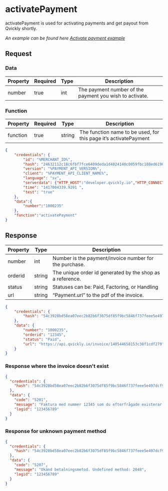 # activatePayment

<include from="Snippets-PaymentAPI.md" element-id="snippet-header"></include>

activatePayment is used for activating payments and get payout from Qvickly shortly.

*An example can be found here [Activate payment example](Activate-payment.md)*

## Request

### Data
| Property | Required | Type | Description                                             |
|----------|----------|------|---------------------------------------------------------|
| number   | true     | int  | The payment number of the payment you wish to activate. |

### Function
| Property | Required  | Type   | Description                                                       |
|----------|-----------|--------|-------------------------------------------------------------------|
| function | true      | string | 	The function name to be used, for this page it’s activatePayment |

```json
{
    "credentials": {
        "id": "%MERCHANT_ID%",
        "hash": "24632112c18c6fbf7fce6409deda1d4824140c0059fbc108ed6190934c47709caffcb8f8c47fd770ab53e4637e5dac1b8679faa30a248353775dbf336a67d202",
        "version": "%PAYMENT_API_VERSION%",
        "client": "%PAYMENT_API_CLIENT_NAME%",
        "language": "sv",
        "serverdata": {"HTTP_HOST":"developer.qvickly.io","HTTP_CONNECTION":"keep-alive","HTTP_CACHE_CONTROL":"max-age=0","HTTP_ACCEPT":"text\/html,application\/xhtml+xml,application\/xml;q=0.9,image\/webp,*\/*;q=0.8","HTTP_USER_AGENT":"Mozilla\/5.0 (Macintosh; Intel Mac OS X 10_10_1) AppleWebKit\/537.36 (KHTML, like Gecko) Chrome\/39.0.2171.95 Safari\/537.36","HTTP_ACCEPT_ENCODING":"gzip, deflate, sdch","HTTP_ACCEPT_LANGUAGE":"en-US,en;q=0.8","PATH":"\/sbin:\/usr\/sbin:\/bin:\/usr\/bin","SERVER_SOFTWARE":"Apache\/2.2.26 (Amazon)","SERVER_NAME":"developer.qvickly.io","SERVER_ADDR":"172.31.22.88","SERVER_PORT":"80","REMOTE_ADDR":"2.71.114.219","REMOTE_PORT":"53241","GATEWAY_INTERFACE":"CGI\/1.1","SERVER_PROTOCOL":"HTTP\/1.1","REQUEST_METHOD":"GET","QUERY_STRING":"","REQUEST_TIME":1421313644},
        "time": "1417004339.9291 ",
        "test": "true"
    },
    "data":{
        "number":"1000235"
    },
    "function":"activatePayment"
}
```

## Response

| Property | Type   | Description                                               |
|----------|--------|-----------------------------------------------------------|
| number   | int    | Number is the payment/invoice number for the purchase.    |
| orderid  | string | The unique order id generated by the shop as a reference. |
| status   | string | Statuses can be: Paid, Factoring, or Handling             |
| url      | string | “Payment.url” to the pdf of the invoice.                  |

```json
{
    "credentials": {
        "hash": "54c3928bd58ea07eec2b82b6f3075df85f9bc5846f737feee5e497dcf96df26097258b30447df4627f97fcd4100fa86f7dbe9dd4a753da29939d34c9afae013f"
    },
    "data": {
        "number": "1000235",
        "orderid": "12345",
        "status": "Paid",
        "url": "https://api.qvickly.io/invoice/140544658153c38f1cdf279"
    }
}
```

### Response where the invoice doesn't exist

```json
{
  "credentials": {
    "hash": "54c3928bd58ea07eec2b82b6f3075df85f9bc5846f737feee5e497dcf96df26097258b30447df4627f97fcd4100fa86f7dbe9dd4a753da29939d34c9afae013f"
  },
  "data": {
    "code": "5201",
    "message": "Faktura med nummer 12345 som du efterfrågade existerar inte.",
    "logid": "123456789"
  }
}
```

### Response for unknown payment method

```json
{
  "credentials": {
    "hash": "54c3928bd58ea07eec2b82b6f3075df85f9bc5846f737feee5e497dcf96df26097258b30447df4627f97fcd4100fa86f7dbe9dd4a753da29939d34c9afae013f"
  },
  "data": {
    "code": "5207",
    "message": "Okänd betalningsmetod. Undefined method: 2048",
    "logid": "123456789"
  }
}
```
